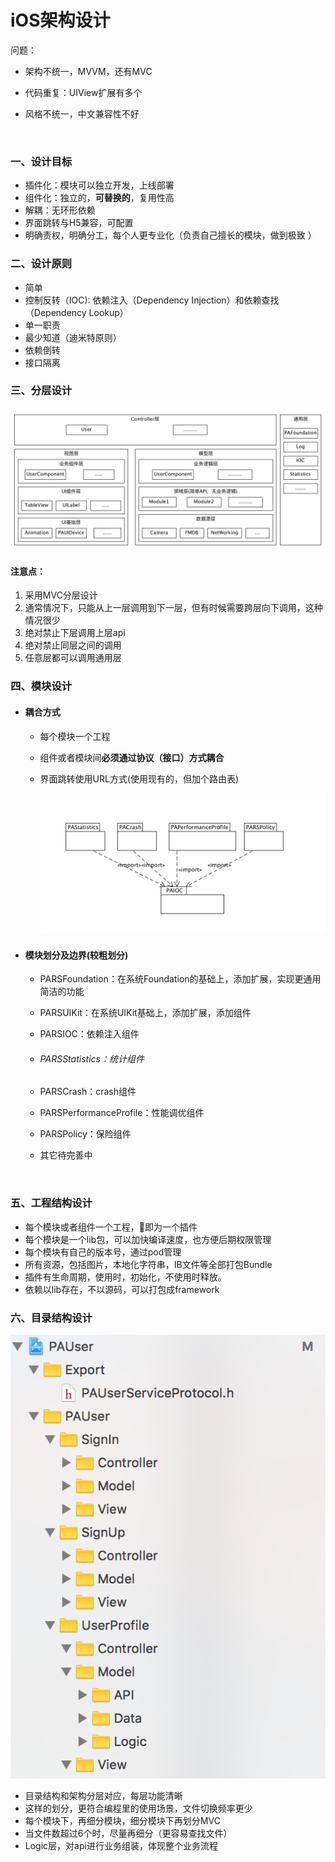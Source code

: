 # iOS架构设计

问题：

- 架构不统一，MVVM，还有MVC

- 代码重复：UIView扩展有多个

- 风格不统一，中文兼容性不好

  ​

### 一、设计目标

* 插件化：模块可以独立开发，上线部署
* 组件化：独立的，**可替换的**，复用性高
* 解耦：无环形依赖
* 界面跳转与H5兼容，可配置
* 明确责权，明确分工，每个人更专业化（负责自己擅长的模块，做到极致 ）



### 二、设计原则

* 简单
* 控制反转（IOC): 依赖注入（Dependency Injection）和依赖查找（Dependency Lookup）
* 单一职责
* 最少知道（迪米特原则）
* 依赖倒转 
* 接口隔离




### 三、分层设计

![img](https://github.com/linjinxing/iOSDocument/raw/master/Assets/uml/architecture/iOS_architecture_layer.png)

#### 	**注意点：**

1. 采用MVC分层设计
2. 通常情况下，只能从上一层调用到下一层，但有时候需要跨层向下调用，这种情况很少
3. 绝对禁止下层调用上层api
4. 绝对禁止同层之间的调用
5. 任意层都可以调用通用层

### 四、模块设计

* #### 耦合方式

  - 每个模块一个工程

  - 组件或者模块间**必须通过协议（接口）方式耦合**

  - 界面跳转使用URL方式(使用现有的，但加个路由表)

    ![img](https://github.com/linjinxing/iOSDocument/raw/master/Assets/uml/architecture/module_communication.png)

* #### 模块划分及边界(较粗划分)

  - PARSFoundation：在系统Foundation的基础上，添加扩展，实现更通用简洁的功能

  - PARSUIKit：在系统UIKit基础上，添加扩展，添加组件

  - PARSIOC：依赖注入组件

  - ###### PARSStatistics：统计组件

  - PARSCrash：crash组件

  - PARSPerformanceProfile：性能调优组件

  - PARSPolicy：保险组件

  - 其它待完善中

  ​



### 五、工程结构设计

* 每个模块或者组件一个工程，即为一个插件
* 每个模块是一个lib包，可以加快编译速度，也方便后期权限管理
* 每个模块有自己的版本号，通过pod管理
* 所有资源，包括图片，本地化字符串，IB文件等全部打包Bundle
* 插件有生命周期，使用时，初始化，不使用时释放。
* 依赖以lib存在，不以源码，可以打包成framework


### 六、目录结构设计

![img](https://github.com/linjinxing/iOSDocument/raw/master/Assets/uml/architecture/directory.png)

- 目录结构和架构分层对应，每层功能清晰
- 这样的划分，更符合编程里的使用场景，文件切换频率更少
- 每个模块下，再细分模块，细分模块下再划分MVC
- 当文件数超过6个时，尽量再细分（更容易查找文件）
- Logic层，对api进行业务组装，体现整个业务流程






